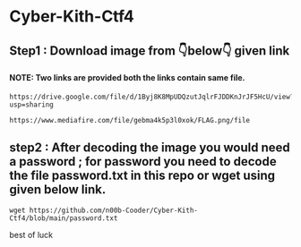 # Cyber-Kith-Ctf4
## Step1 : Download image from 👇below👇 given link
#### NOTE: Two links are provided both the links contain same file.
```
https://drive.google.com/file/d/1Byj8K8MpUDQzutJqlrFJDDKnJrJF5HcU/view?usp=sharing
```
```
https://www.mediafire.com/file/gebma4k5p3l0xok/FLAG.png/file
```
## step2 : After decoding the image you would need a password ; for password you need to decode the file password.txt in this repo or wget using given below link.
```
wget https://github.com/n00b-Cooder/Cyber-Kith-Ctf4/blob/main/password.txt
```
best of luck

